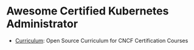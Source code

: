 # Awesome Certified Kubernetes Administrator

- [Curriculum](https://github.com/cncf/curriculum): Open Source Curriculum for CNCF Certification Courses 
